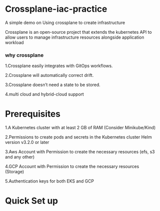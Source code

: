 # Crossplane-iac-practice
A simple demo on Using crossplane to create infrastructure

Crossplane is an open-source project that extends the kubernetes API to allow users to manage infrastructure resources alongside application workload

### why crossplane 
1.Crossplane easily integrates with GitOps workflows.

2.Crossplane will automatically correct drift.

3.Crossplane doesn’t need a state to be stored.

4.multi cloud and hybrid-cloud support

# Prerequisites

1.A Kubernetes cluster with at least 2 GB of RAM (Consider Minikube/Kind)

2.Permissions to create pods and secrets in the Kubernetes cluster
Helm version v3.2.0 or later

3.Aws Account with Permission to create the necessary resources (efs, s3 and any other)

4.GCP Account with Permission to create the necessary resources (Storage)

5.Authentication keys for both EKS and GCP

# Quick Set up


